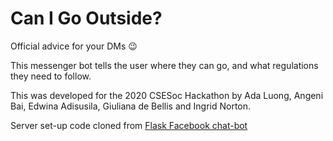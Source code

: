 # Can I Go Outside?
Official advice for your DMs 😉

This messenger bot tells the user where they can go, and what regulations they need to follow.

This was developed for the 2020 CSESoc Hackathon by Ada Luong, Angeni Bai, Edwina Adisusila, Giuliana de Bellis and Ingrid Norton.

Server set-up code cloned from [Flask Facebook chat-bot](https://github.com/udodihor/flask-fb-bot)
